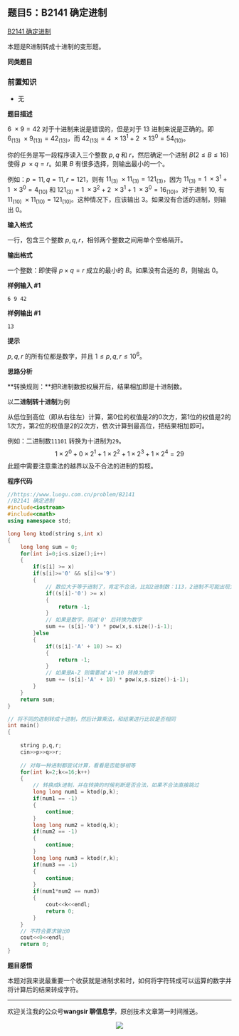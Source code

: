 ## 题目5：B2141 确定进制

[B2141 确定进制](https://www.luogu.com.cn/problem/B2141)

本题是R进制转成十进制的变形题。

**同类题目**



### 前置知识

- 无

**题目描述**

$6\ \times 9=42$ 对于十进制来说是错误的，但是对于 $13$ 进制来说是正确的。即 $6_{(13)}\ \times 9_{(13)}=42_{(13)}$，而 $42_{(13)}=4\ \times 13^1+2\ \times 13^0=54_{(10)}$。

你的任务是写一段程序读入三个整数 $p,q$ 和 $r$，然后确定一个进制 $B(2 \le B \le 16)$ 使得 $p\ \times q=r$。如果 $B$ 有很多选择，则输出最小的一个。

例如：$p=11,q=11,r=121$，则有 $11_{(3)}\ \times 11_{(3)}=121_{(3)}$，因为 $11_{(3)}=1\ \times 3^1+1\ \times 3^0=4_{(10)}$ 和 $121_{(3)}=1\ \times 3^2+2\ \times 3^1+1\ \times 3^0=16_{(10)}$。对于进制 $10,$ 有 $11_{(10)}\ \times 11_{(10)}=121_{(10)}$。这种情况下，应该输出 $3$。如果没有合适的进制，则输出 $0$。

**输入格式**

一行，包含三个整数 $p,q,r$，相邻两个整数之间用单个空格隔开。

**输出格式**

一个整数：即使得 $p \times q=r$ 成立的最小的 $B$。如果没有合适的 $B$，则输出 $0$。

**样例输入 #1**

```
6 9 42
```

**样例输出 #1**

```
13
```

**提示**

$p,q,r$ 的所有位都是数字，并且 $1 \le p,q,r \le 10^6$。

**思路分析**

**转换规则：**把R进制数按权展开后，结果相加即是十进制数。 

以**二进制转十进制**为例

从低位到高位（即从右往左）计算，第0位的权值是2的0次方，第1位的权值是2的1次方，第2位的权值是2的2次方，依次计算到最高位，把结果相加即可。

例如：二进制数`11101` 转换为十进制为`29`。
$$
1 \times 2^0 + 0 \times 2^1 + 1 \times 2^2 + 1 \times 2^3 + 1 \times 2^4 = 29
$$
此题中需要注意乘法的越界以及不合法的进制的剪枝。

**程序代码**

```c++
//https://www.luogu.com.cn/problem/B2141
//B2141 确定进制
#include<iostream>
#include<cmath>
using namespace std;

long long ktod(string s,int x)
{
    long long sum = 0;
    for(int i=0;i<s.size();i++)
    {
        if(s[i] >= x)
        if(s[i]>='0' && s[i]<='9')
        {
            // 数位大于等于进制了，肯定不合法，比如2进制数：113，2进制不可能出现大于等于2的数字
            if((s[i]-'0') >= x)
            {
                return -1;
            }
            // 如果是数字，则减'0' 后转换为数字
            sum += (s[i]-'0') * pow(x,s.size()-i-1);
        }else
        {
            if((s[i]-'A' + 10) >= x)
            {
                return -1;    
            }
            // 如果是A-Z 则需要减'A'+10 转换为数字
            sum += (s[i]-'A' + 10) * pow(x,s.size()-i-1);
        }          
    }
    return sum;
}

// 将不同的进制转成十进制，然后计算乘法，和结果进行比较是否相同
int main()
{
    
    string p,q,r;
    cin>>p>>q>>r;
    
    // 对每一种进制都尝试计算，看看是否能够相等
    for(int k=2;k<=16;k++)
    {
        // 转换成k进制，并在转换的时候判断是否合法，如果不合法直接跳过
        long long num1 = ktod(p,k);
        if(num1 == -1)
        {
            continue;
        }
        long long num2 = ktod(q,k);
        if(num2 == -1)
        {
            continue;
        }
        long long num3 = ktod(r,k);
        if(num3 == -1)
        {
            continue;
        }
        if(num1*num2 == num3)
        {
            cout<<k<<endl;
            return 0;
        }
    }
    // 不符合要求输出0
    cout<<0<<endl;
    return 0;
}
```



**题目感悟**

本题对我来说最重要一个收获就是进制求和时，如何将字符转成可以运算的数字并将计算后的结果转成字符。

---

欢迎关注我的公众号**wangsir 聊信息学**，原创技术文章第一时间推送。

<center>
    <img src="https://cdn.jsdelivr.net/gh/pingguo1987/CSP-NOIP-GESP-/image/pic/公众号-扫码版.png">
</center>
